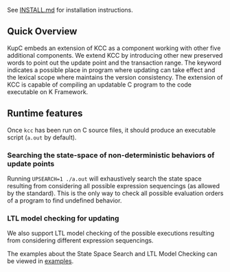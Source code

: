 See [INSTALL.md](INSTALL.md) for installation instructions.

## Quick Overview
KupC embeds an extension of KCC as a component working with other five additional components. 
We extend KCC by introducing other new preserved words to point out the update point and the transaction range. The keyword indicates a possible place in program where updating can take effect and the lexical scope where maintains the version consistency. The extension of KCC is capable of compiling an updatable C program to the code executable on K Framework.

## Runtime features

Once `kcc` has been run on C source files, it should produce an executable
script (`a.out` by default).

### Searching the state-space of non-deterministic behaviors of update points 

Running `UPSEARCH=1 ./a.out` will exhaustively search the state space resulting
from considering all possible expression sequencings (as allowed by the
standard).
This is the only way to check all possible evaluation orders of a program to
find undefined behavior.

### LTL model checking for updating 

We also support LTL model checking of the possible executions resulting from
considering different expression sequencings.

The examples about the State Space Search and LTL Model Checking can be viewed in [examples](examples).
